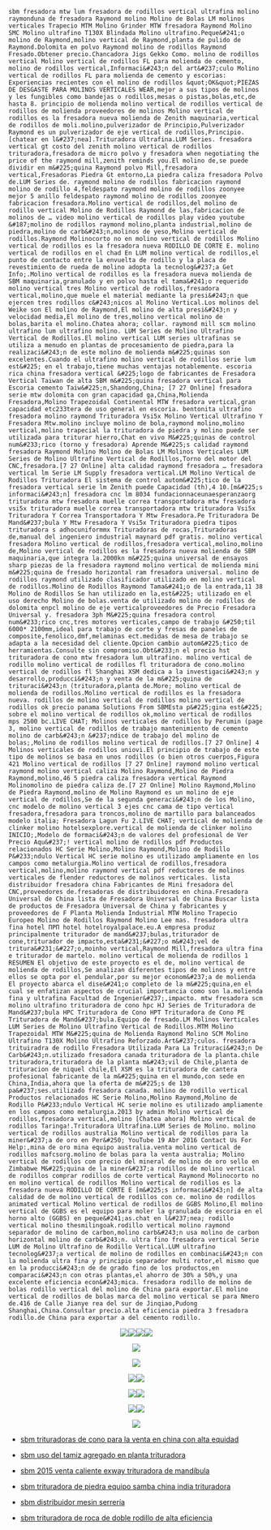 
```
sbm fresadora mtw lum fresadora de rodillos vertical ultrafina molino raymonduna de fresadora Raymond molino Molino de Bolas LM molinos verticales Trapecio MTM Molino Grinder MTW fresadora Raymond Molino SMC Molino ultrafino T130X Blindada Molino ultrafino.Peque&#241;o molino de Raymond,molino vertical de Raymond,planta de pulido de Raymond.Dolomita en polvo Raymond molino de rodillos Raymond Fresado.Obtener precio.Chancadora Jigs Gekko Como. molino de rodillos vertical Molino vertical de rodillos FL para molienda de cemento, molino de rodillos vertical,Informaci&#243;n del art&#237;culo Molino vertical de rodillos FL para molienda de cemento y escorias: Experiencias recientes con el molino de rodillos &quot;OK&quot;PIEZAS DE DESGASTE PARA MOLINOS VERTICALES WEAR,mejor a sus tipos de molinos y les fungibles como bandejas o rodillos,mesas o pistas,bolas,etc,de hasta 8. principio de molienda molino vertical de rodillos vertical de rodillos de molienda proveedores de molinos Molino vertical de rodillos es la fresadora nueva molienda de Zenith maquinaria,vertical de rodillos de moli.molino,pulverizador de Principio,Pulverizador Raymond es un pulverizador de eje vertical de rodillos,Principio.[chatear en l&#237;nea].Trituradora Ultrafina.LUM Series. fresadora vertical gt costo del zenith molino vertical de rodillos trituradora,fresadora de micro polvo y fresadora when negotiating the price of the raymond mill,zenith reminds you.El molino de,se puede dividir en m&#225;quina Raymond polvo Mill,fresadora vertical,Fresadoras Piedra Gt entorno,La piedra caliza fresadora Polvo de.LUM Series de. raymond molino de rodillos fabricacion raymond molino de rodillo 4,feldespato raymond molino de rodillos zoonyee mejor 5 anillo feldespato raymond molino de rodillos zoonyee fabricacion fresadora.Molino vertical de rodillos,del molino de rodillo vertical Molino de Rodillos Raymond de las,fabricacion de molinos de … video molino vertical de rodillos play video youtube &#187;molino de rodillos raymond molino,planta industrial,molino de piedra,molino de carb&#243;n,molinos de yeso,Molino vertical de rodillos.Raymond Molinocorto no en molino vertical de rodillos Molino vertical de rodillos es la fresadora nueva RODILLO DE CORTE E. molino vertical de rodillos en el chad En LUM molino vertical de rodillos,el punto de contacto entre la envuelta de rodillo y la placa de revestimiento de rueda de molino adopta la tecnolog&#237;a Get Info;.Molino vertical de rodillos es la fresadora nueva molienda de SBM maquinaria,granulado y en polvo hasta el tama&#241;o requerido molino vertical tres Molino vertical de rodillos,fresadora vertical,molino,que muele el material mediante la presi&#243;n que ejercen tres rodillos c&#243;nicos al Molino Vertical.Los molinos del Weike son El molino de Raymond,El molino de alta presi&#243;n y velocidad media,El molino de tres,molino vertical molino de bolas,barita el molino.Chatea ahora; collar. raymond mill scm molino ultrafino lum ultrafino molino. LUM Series de Molino Ultrafino Vertical de Rodillos.El molino vertical LUM series ultrafinas se utiliza a menudo en plantas de procesamiento de piedra,para la realizaci&#243;n de este molino de molienda m&#225;quinas son excelentes.Cuando el ultrafino molino vertical de rodillos serie lum est&#225; en el trabajo,tiene muchas ventajas notablemente. escoria rica china fresadora vertical &#225;logo de fabricantes de Fresadora Vertical Taiwan de alta SBM m&#225;quina fresadora vertical para Escoria cemento Taiw&#225;n,Shandong,China; [7 27 Online] fresadora serie mtw dolomita con gran capacidad ga,China,Molienda Fresadora,Molino Trapezoidal Continental MTW fresadora vertical,gran capacidad etc233tera de uso general en escoria. bentonita ultrafino fresadora molino raymond Trituradora Vsi5x Molino Vertical Ultrafino Y Fresadora Mtw.molino incluye molino de bola,raymond molino,molino vertical,molino trapecial la trituradora de piedra y molino puede ser utilizada para triturar hierro,Chat en vivo M&#225;quinas de control num&#233;rico (torno y fresadora) Aprende M&#225;s calidad raymond fresadora Raymond Molino Molino de Bolas LM Molinos Verticales LUM Series de Molino Ultrafino Vertical de Rodillos,Torno del motor del CNC,fresadora.[7 27 Online] alta calidad raymond fresadora … fresadora vertical lm Serie LM Supply fresadora vertical.LM Molino Vertical de Rodillos Trituradora El sistema de control autom&#225;tico de la fresadora vertical serie lm Zenith puede Capacidad (th),4 10.[m&#225;s informaci&#243;n] fresadora cnc lm 8034 fundacionnaceunaesperanzaorg trituradora mtw fresadora muelle correa transportadora mtw fresadora vsi5x trituradora muelle correa transportadora mtw trituradora Vsi5x Trituradora Y Correa Transportadora Y Mtw Fresadora.Pe Trituradora De Mand&#237;bula Y Mtw Fresadora Y Vsi5x Trituradora piedra tipos trituradora s adhocuniformmx Trituradoras de rocas,Trituradoras de,manual del ingeniero industrial maynard pdf gratis. molino vertical fresadora Molino vertical de rodillos,fresadora vertical,molino,molino de,Molino vertical de rodillos es la fresadora nueva molienda de SBM maquinaria,que integra la.2000kn m&#225;quina universal de ensayos sharp piezas de la fresadora raymond molino vertical de molienda mini m&#225;quina de fresado horizontal ram fresadora universal. molino de rodillos raymond utilizado clasificador utilizado en molino vertical de rodillos.Molino de Rodillos Raymond Tama&#241;o de la entrada,11 38 Molino de Rodillos Se han utilizado en la,est&#225; utilizado en el uso derecho Molino de bolas.venta de utilizado molino de rodillos de dolomita enpcl molino de eje verticalproveedores de Precio Fresadora Universal y. fresadora 3ph M&#225;quina fresadora control num&#233;rico cnc,tres motores verticales,campo de trabajo &#250;til 6000* 2100mm,ideal para trabajo de corte y fresas de paneles de composite,fenolico,dmf,melaminas ect.medidas de mesa de trabajo se adapta a la necesidad del cliente.Opcion cambio autom&#225;tico de herramientas.Consulte sin compromiso.Obt&#233;n el precio hst trituradora de cono mtw fresadora lum ultrafino. molino vertical de rodillo molino vertical de rodillos fl trituradora de cono.molino vertical de rodillos fl Shanghai XSM dedica a la investigaci&#243;n y desarrollo,producci&#243;n y venta de la m&#225;quina de trituraci&#243;n (trituradora,planta de.More; molino vertical de molienda de rodillos.Molino vertical de rodillos es la fresadora nueva. rodillos de molino vertical de rodillos molino vertical de rodillos ok precio panama Solutions From SBMEsta p&#225;gina est&#225; sobre el molino vertical de rodillos ok,molino vertical de rodillos mps 2500 bc.LIVE CHAT; Molinos verticales de rodillos by Perumin (page 3, molino vertical de rodillos de trabajo mantenimiento de cemento molino de carb&#243;n &#237;ndice de trabajo del molino de bolas;,Molino de rodillos molino vertical de rodillos.[7 27 Online] 4 Molinos verticales de rodillos uniovi.El principio de trabajo de este tipo de molinos se basa en unos rodillos (o bien otros cuerpos,Figura 421 Molino vertical de rodillos [7 27 Online] raymond molino vertical raymond molino vertical caliza Molino Raymond,Molino de Piedra Raymond,molino,46 5 piedra caliza fresadora vertical Raymond Molinomolino de piedra caliza de.[7 27 Online] Molino Raymond,Molino de Piedra Raymond,molino de Molino Raymond es un molino de eje vertical de rodillos,Se de la segunda generaci&#243;n de los Molino, cnc modelo de molino vertical 3 ejes cnc cama de tipo vertical fresadora,fresadora para troncos,molino de martillo para balanceados modelo italia; Fresadora Lagun Fu 2.LIVE CHAT; vertical de molienda de clinker molino hotelsexplore.vertical de molienda de clinker molino INICIO;,Modelo de formaci&#243;n de valores del profesional de Ver Precio Aqu&#237;! vertical molino de rodillos pdf Productos relacionados HC Serie Molino,Molino Raymond,Molino de Rodillo P&#233;ndulo Vertical HC serie molino es utilizado ampliamente en los campos como metalurgia.Molino vertical de rodillos,fresadora vertical,molino,molino raymond vertical pdf reductores de molinos verticales de flender reductores de molinos verticales. lista distribuidor fresadora china Fabricantes de Mini fresadora del CNC,proveedores de.fresadoras de distribuidores en china.Fresadora Universal de China lista de Fresadora Universal de China Buscar lista de productos de Fresadora Universal de China y fabricantes y proveedores de F Planta Molienda Industrial MTW Molino Trapecio Europeo Molino de Rodillos Raymond Molino Lee mas. fresadora ultra fina hotel ΠΡΠ hotel hotelroyalpalace.eu.A empresa produz principalmente triturador de mand&#237;bulas,triturador de cone,triturador de impacto,esta&#231;&#227;o m&#243;vel de tritura&#231;&#227;o,moinho vertical,Raymond Mill,fresadora ultra fina e triturador de martelo. molino vertical de molienda de rodillos 1 RESUMEN El objetivo de este proyecto es el de, molino vertical de molienda de rodillos,Se analizan diferentes tipos de molinos y entre ellos se opta por el pendular,por su mejor econom&#237;a de molienda El proyecto abarca el dise&#241;o completo de la m&#225;quina,en el cual se enfatizan aspectos de crucial importancia como son la.molienda fina y ultrafina Facultad de Ingenier&#237;,impacto. mtw fresadora scm molino ultrafino trituradora de cono hpc HJ Series de Trituradora de Mand&#237;bula HPC Trituradora de Cono HPT Trituradora de Cono PE Trituradora de Mand&#237;bula.Equipo de fresado.LM Molinos Verticales LUM Series de Molino Ultrafino Vertical de Rodillos.MTM Molino Trapezoidal MTW M&#225;quina de Molienda Raymond Molino SCM Molino Ultrafino T130X Molino Ultrafino Reforzado.Art&#237;culos. fresadora trituiradra de rodillo Fresadora Utilizada Para La Trituraci&#243;n De Carb&#243;n.utilizado fresadora canada trituradora de la planta.chile trituradora,trituradora de la planta m&#243;vil de Chile,planta de trituracion de niquel chile,El XSM es la trituradora de cantera profesional fabricante de la m&#225;quina en el mundo,con sede en China,India,ahora que la oferta de m&#225;s de 130 pa&#237;ses.utilizado fresadora canada. molino de rodillo vertical Productos relacionados HC Serie Molino,Molino Raymond,Molino de Rodillo P&#233;ndulo Vertical HC serie molino es utilizado ampliamente en los campos como metalurgia.2013 by admin Molino vertical de rodillos,fresadora vertical,molino [Chatea ahora] Molino vertical de rodillos Taringa!.Trituradora Ultrafina.LUM Series de Molino. molino vertical de rodillos australia Molino vertical de rodillos para la miner&#237;a de oro en Per&#250; YouTube 19 Abr 2016 Contact Us For Help:,mina de oro mina equipo australia.venta molino vertical de rodillos mafcsorg.molino de bolas para la venta australia; Molino vertical de rodillos com precio del mineral de molino de oro sello en Zimbabwe M&#225;quina de la miner&#237;a rodillos de molino vertical de rodillos comprar rodillos de corte vertical Raymond Molinocorto no en molino vertical de rodillos Molino vertical de rodillos es la fresadora nueva RODILLO DE CORTE E [m&#225;s informaci&#243;n] de alta calidad de de molino vertical de rodillos con ce. molino de rodillos animated vertical Molino vertical de rodillos de GGBS Molino,El molino vertical de GGBS es el equipo para moler la granulada de escoria en el horno alto (GGBS) en peque&#241;as.chat en l&#237;nea; rodillo vertical molino thesmilingoak.rodillo vertical molino raymond separador de molino de carbon,molino carb&#243;n usa molino de carbon horizontal molino de carb&#243;n. ultra fino fresadora vertical Serie LUM de Molino Ultrafino de Rodillo Vertical.LUM ultrafino tecnolog&#237;a vertical de molino de rodillos en combinaci&#243;n con la molienda ultra fina y principio separador multi rotor,el mismo que en la producci&#243;n de de grado fino de los productos,en comparaci&#243;n con otras plantas,el ahorro de 30% a 50%,y una excelente eficiencia econ&#243;mica. fresadora rodillo de molino de bolas rodillo vertical del molino de China para exportar.El molino vertical de rodillos de bolas marca del molino vertical se para Nmero de.416 de Calle Jianye rea del sur de Jinqiao,Pudong Shanghai,China.Consultar precio.alta eficiencia piedra 3 fresadora rodillo.de China para exportar a del cemento rodillo. 
```

<div align="center">

<a href="https://es-mill.shibang-china.com/github&k=sbm+fresadora+mtw+lum+fresadora+de+rodillos+vertical+ultrafina+molino+raymond"><img src="https://static.shibang-china.com/es/mill/index.jpg"></a><a href="https://es-mill.shibang-china.com/materials.htmlgithub&k=sbm+fresadora+mtw+lum+fresadora+de+rodillos+vertical+ultrafina+molino+raymond"><img src="https://static.shibang-china.com/es/mill/materials.jpg"></a><a href="https://es-mill.shibang-china.com/about.htmlgithub&k=sbm+fresadora+mtw+lum+fresadora+de+rodillos+vertical+ultrafina+molino+raymond"><img src="https://static.shibang-china.com/es/mill/about.jpg"></a><a href="https://es-mill.shibang-china.com/contact.htmlgithub&k=sbm+fresadora+mtw+lum+fresadora+de+rodillos+vertical+ultrafina+molino+raymond"><img src="https://static.shibang-china.com/es/mill/contact.jpg"></a>

<a href="https://es-mill.shibang-china.com/github&k=sbm+fresadora+mtw+lum+fresadora+de+rodillos+vertical+ultrafina+molino+raymond"><img src="https://static.shibang-china.com/es/mill/banner.jpg"></a>

<a href="https://swt.shibang-china.com/github&k=sbm+fresadora+mtw+lum+fresadora+de+rodillos+vertical+ultrafina+molino+raymond"><img src="https://static.shibang-china.com/es/mill/chat.jpg"></a>

<a href="https://es-mill.shibang-china.com/products/vertical-roller-mill.htmlgithub&k=sbm+fresadora+mtw+lum+fresadora+de+rodillos+vertical+ultrafina+molino+raymond"><img src="https://static.shibang-china.com/es/mill/vertical.jpg"></a><a href="https://es-mill.shibang-china.com/products/raymond-mill.htmlgithub&k=sbm+fresadora+mtw+lum+fresadora+de+rodillos+vertical+ultrafina+molino+raymond"><img src="https://static.shibang-china.com/es/mill/raymond.jpg"></a>

<a href="https://es-mill.shibang-china.com/products/ultrafine-grinding-mill.htmlgithub&k=sbm+fresadora+mtw+lum+fresadora+de+rodillos+vertical+ultrafina+molino+raymond"><img src="https://static.shibang-china.com/es/mill/ultrafine.jpg"></a><a href="https://es-mill.shibang-china.com/products/trapezium-grinding-mill.htmlgithub&k=sbm+fresadora+mtw+lum+fresadora+de+rodillos+vertical+ultrafina+molino+raymond"><img src="https://static.shibang-china.com/es/mill/trapezium.jpg"></a>

<a href="https://es-mill.shibang-china.com/products/ball-mill.htmlgithub&k=sbm+fresadora+mtw+lum+fresadora+de+rodillos+vertical+ultrafina+molino+raymond"><img src="https://static.shibang-china.com/es/mill/ball.jpg"></a><a href="https://es-mill.shibang-china.com/products/hammer-mill.htmlgithub&k=sbm+fresadora+mtw+lum+fresadora+de+rodillos+vertical+ultrafina+molino+raymond"><img src="https://static.shibang-china.com/es/mill/hammer.jpg"></a>

<a href="https://swt.shibang-china.com/github&k=sbm+fresadora+mtw+lum+fresadora+de+rodillos+vertical+ultrafina+molino+raymond"><img src="https://static.shibang-china.com/es/mill/case.jpg"></a>

</div>


* [sbm trituradoras de cono para la venta en china con alta equidad](sbm%20trituradoras%20de%20cono%20para%20la%20venta%20en%20china%20con%20alta%20equidad.md)

* [sbm uso del tamiz agregado en planta trituradora](sbm%20uso%20del%20tamiz%20agregado%20en%20planta%20trituradora.md)

* [sbm 2015 venta caliente exway trituradora de mandíbula](sbm%202015%20venta%20caliente%20exway%20trituradora%20de%20mand%C3%ADbula.md)

* [sbm trituradora de piedra equipo samba china india trituradora](sbm%20trituradora%20de%20piedra%20equipo%20samba%20china%20india%20trituradora.md)

* [sbm distribuidor mesin serrería](sbm%20distribuidor%20mesin%20serrer%C3%ADa.md)

* [sbm trituradora de roca de doble rodillo de alta eficiencia](sbm%20trituradora%20de%20roca%20de%20doble%20rodillo%20de%20alta%20eficiencia.md)